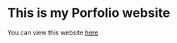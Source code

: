 # This is my Porfolio website

You can view this website [here](https://faris-porfolio-info.netlify.app/)
